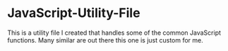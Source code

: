 # JavaScript-Utility-File
This is a utility file I created that handles some of the common JavaScript functions.  Many similar are out there this one is just custom for me.
